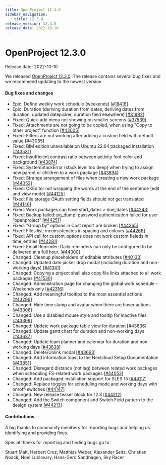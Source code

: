```yaml
---
title: OpenProject 12.3.0
sidebar_navigation:
    title: 12.3.0
release_version: 12.3.0
release_date: 2022-10-10
---
```


# OpenProject 12.3.0

Release date: 2022-10-10

We released [OpenProject 12.3.0](https://community.openproject.com/versions/1514).
The release contains several bug fixes and we recommend updating to the newest version.

<!--more-->
#### Bug fixes and changes

- Epic: Define weekly work schedule (weekends) \[[#18416](https://community.openproject.com/wp/18416)\]
- Epic: Duration (deriving duration from dates, deriving dates from duration, updated datepicker, duration field elsewhere) \[[#31992](https://community.openproject.com/wp/31992)\]
- Fixed: Quick-add menu not showing on smaller screens \[[#37539](https://community.openproject.com/wp/37539)\]
- Fixed: Attachments are not going to be copied, when using "Copy to other project" function \[[#43005](https://community.openproject.com/wp/43005)\]
- Fixed: Filters are not working after adding a custom field with default value  \[[#43085](https://community.openproject.com/wp/43085)\]
- Fixed: BIM edition unavailable on Ubuntu 22.04 packaged installation \[[#43531](https://community.openproject.com/wp/43531)\]
- Fixed: Insufficient contrast ratio between activity font color and background \[[#43874](https://community.openproject.com/wp/43874)\]
- Fixed: SystemStackError (stack level too deep) when trying to assign new parent or children to a work package \[[#43894](https://community.openproject.com/wp/43894)\]
- Fixed: Strange arrangement of files when creating a new work package \[[#44052](https://community.openproject.com/wp/44052)\]
- Fixed: CKEditor not wrapping the words at the end of the sentence (edit and view mode) \[[#44125](https://community.openproject.com/wp/44125)\]
- Fixed: File storage OAuth setting fields should not get translated \[[#44146](https://community.openproject.com/wp/44146)\]
- Fixed: Work packages can have start_dates > due_dates \[[#44243](https://community.openproject.com/wp/44243)\]
- Fixed: Backup failed: pg_dump: password authentication failed for user "openproject" \[[#44251](https://community.openproject.com/wp/44251)\]
- Fixed: "Group by" options in Cost report are broken \[[#44265](https://community.openproject.com/wp/44265)\]
- Fixed: Files list: inconsistencies in spacing and colours  \[[#44266](https://community.openproject.com/wp/44266)\]
- Fixed: API call for custom_options does not work custom fieleds in time_entries \[[#44281](https://community.openproject.com/wp/44281)\]
- Fixed: Email Reminder:  Daily reminders can only be configured to be delivered at a full hour. \[[#44300](https://community.openproject.com/wp/44300)\]
- Changed: Cleanup placeholders of editable attributes \[[#40133](https://community.openproject.com/wp/40133)\]
- Changed: Updated date picker drop modal (including duration and non-working days) \[[#41341](https://community.openproject.com/wp/41341)\]
- Changed: Copying a project shall also copy file links attached to all work packages \[[#41530](https://community.openproject.com/wp/41530)\]
- Changed: Administration page for changing the global work schedule - Weekends only \[[#42316](https://community.openproject.com/wp/42316)\]
- Changed: Add meaningful tooltips to the most essential actions \[[#43299](https://community.openproject.com/wp/43299)\]
- Changed: Hide time stamp and avatar when there are hover actions  \[[#43308](https://community.openproject.com/wp/43308)\]
- Changed: Use a disabled mouse style and tooltip for inactive files \[[#43399](https://community.openproject.com/wp/43399)\]
- Changed: Update work package table view for duration \[[#43636](https://community.openproject.com/wp/43636)\]
- Changed: Update gantt chart for duration and non-working days \[[#43637](https://community.openproject.com/wp/43637)\]
- Changed: Update team planner and calendar for duration and non-working days \[[#43638](https://community.openproject.com/wp/43638)\]
- Changed: Delete/Unlink modal \[[#43663](https://community.openproject.com/wp/43663)\]
- Changed: Add information toast to the Nextcloud Setup Documentation \[[#43851](https://community.openproject.com/wp/43851)\]
- Changed: Disregard distance (not lag) between related work packages when scheduling FS-related work packages \[[#44053](https://community.openproject.com/wp/44053)\]
- Changed: Add packaged installation support for SLES 15 \[[#44117](https://community.openproject.com/wp/44117)\]
- Changed: Replace toggles for scheduling mode and working days with on/off-switches \[[#44147](https://community.openproject.com/wp/44147)\]
- Changed: New release teaser block for 12.3 \[[#44212](https://community.openproject.com/wp/44212)\]
- Changed: Add the Switch component and Switch Field pattern to the design system \[[#44213](https://community.openproject.com/wp/44213)\]

#### Contributions
A big thanks to community members for reporting bugs and helping us identifying and providing fixes.

Special thanks for reporting and finding bugs go to

Stuart Malt, Herbert Cruz, Matthias Weber, Alexander Seitz, Christian Noack, Noel Lublovary, Hans-Gerd Sandhagen, Sky Racer
